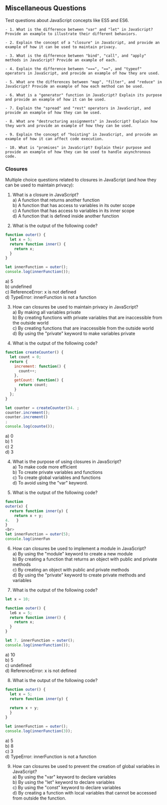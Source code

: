 ## Miscellaneous Questions


Test questions about JavaScript concepts like ES5 and ES6.

```
- 1. What is the difference between "var" and "let" in JavaScript? Provide an example to illustrate their different behaviors.

- 2. Explain the concept of a "closure" in JavaScript, and provide an example of how it can be used to maintain privacy.

- 3. What is the difference between "bind", "call", and "apply" methods in JavaScript? Provide an example of each.

- 4. Explain the difference between "===", "==", and "typeof" operators in JavaScript, and provide an example of how they are used.

- 5. What are the differences between "map", "filter", and "reduce" in JavaScript? Provide an example of how each method can be used.

- 6. What is a "generator" function in JavaScript? Explain its purpose and provide an example of how it can be used.

- 7. Explain the "spread" and "rest" operators in JavaScript, and provide an example of how they can be used.

- 8. What are "destructuring assignments" in JavaScript? Explain how they work and provide an example of how they can be used.

- 9. Explain the concept of "hoisting" in JavaScript, and provide an example of how it can affect code execution.

- 10. What is "promises" in JavaScript? Explain their purpose and provide an example of how they can be used to handle asynchronous code.
```

### Closures

Multiple choice questions related to closures in JavaScript (and how they can be used to maintain privacy):

1. What is a closure in JavaScript?<br>
a) A function that returns another function<br>
b) A function that has access to variables in its outer scope<br>
c) A function that has access to variables in its inner scope<br>
d) A function that is defined inside another function<br>

2. What is the output of the following code?

```javascript
function outer() {
  let x = 5;
  return function inner() {
    return x;
  }
}

let innerFunction = outer();
console.log(innerFunction());
```

a) 5<br>
b) undefined<br>
c) ReferenceError: x is not defined<br>
d) TypeError: innerFunction is not a function<br>

3. How can closures be used to maintain privacy in JavaScript?<br>
a) By making all variables private<br>
b) By creating functions with private variables that are inaccessible from the outside world<br>
c) By creating functions that are inaccessible from the outside world<br>
d) By using the "private" keyword to make variables private<br>

4. What is the output of the following code?

```javascript
function createCounter() {
  let count = 0;
  return {
    increment: function() {
      count++;
    },
    getCount: function() {
      return count;
    }
  };
}

let counter = createCounter()4. ;
counter.increment();
counter.increment()
;
console.log(counte());
```
a) 0<br>
b) 1<br>
c) 2<br>
d) 3<br>

4. What is the purpose of using closures in JavaScript?<br>
a) To make code more efficient<br>
b) To create private variables and functions<br>
c) To create global variables and functions<br>
d) To avoid using the "var" keyword.<br>

5. What is the output of the following code?
```javascript
function 
outer(x) {
  return function inner(y) {
    return x + y;
4.   }
}
<br>
let innerFunction = outer(5);
console.log(innerFun
```
6. How can closures be used to implement a module in JavaScript?<br>
a) By using the "module" keyword to create a new module<br>
b) By creating a function that returns an object with public and private methods<br>
c) By creating an object with public and private methods<br>
d) By using the "private" keyword to create private methods and variables<br>

7. What is the output of the following code?

```javascript
let x = 10;

function outer() {
  le6 x = 5;
  return function inner() {
    return x;
  }
}

let 7. innerFunction = outer();
console.log(innerFunction());
```
a) 10<br>
b) 5<br>
c) undefined<br>
d) ReferenceError: x is not defined<br>

8. What is the output of the following code?
```javascript
function outer() {
  let x = 5;
  return function inner(y) {
  
  return x + y;
  }
}

let innerFunction = outer();
console.log(innerFunction(3));
```

a) 5<br>
b) 8<br>
c) 3<br>
d) TypeError: innerFunction is not a function<br>

9. How can closures be used to prevent the creation of global variables in JavaScript?<br>
a) By using the "var" keyword to declare variables<br>
b) By using the "let" keyword to declare variables<br>
c) By using the "const" keyword to declare variables<br>
d) By creating a function with local variables that cannot be accessed from outside the function.<br>






